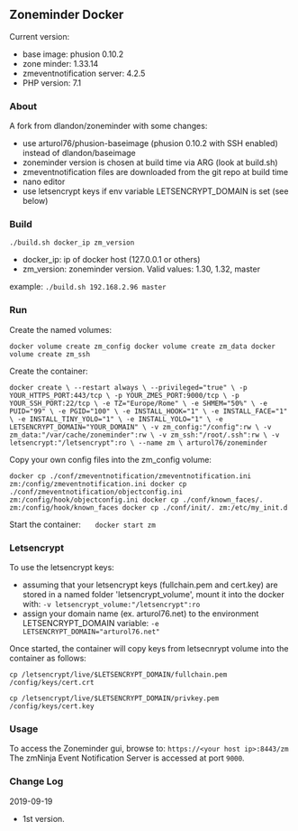 ## Zoneminder Docker
Current version: 
* base image: phusion 0.10.2
* zone minder: 1.33.14
* zmeventnotification server: 4.2.5
* PHP version: 7.1

### About
A fork from dlandon/zoneminder with some changes:
* use arturol76/phusion-baseimage (phusion 0.10.2 with SSH enabled) instead of dlandon/baseimage
* zoneminder version is chosen at build time via ARG (look at build.sh)
* zmeventnotification files are downloaded from the git repo at build time
* nano editor
* use letsencrypt keys if env variable LETSENCRYPT_DOMAIN is set (see below)

### Build
`./build.sh docker_ip zm_version`
* docker_ip: ip of docker host (127.0.0.1 or others)
* zm_version: zoneminder version. Valid values: 1.30, 1.32, master

example:
`./build.sh 192.168.2.96 master`

### Run
Create the named volumes:

`docker volume create zm_config
docker volume create zm_data
docker volume create zm_ssh`

Create the container:

`docker create \
        --restart always \
        --privileged="true" \
        -p YOUR_HTTPS_PORT:443/tcp \
        -p YOUR_ZMES_PORT:9000/tcp \
        -p YOUR_SSH_PORT:22/tcp \
        -e TZ="Europe/Rome" \
        -e SHMEM="50%" \
        -e PUID="99" \
        -e PGID="100" \
        -e INSTALL_HOOK="1" \
        -e INSTALL_FACE="1" \
        -e INSTALL_TINY_YOLO="1" \
        -e INSTALL_YOLO="1" \
        -e LETSENCRYPT_DOMAIN="YOUR_DOMAIN" \
        -v zm_config:"/config":rw \
        -v zm_data:"/var/cache/zoneminder":rw \
        -v zm_ssh:"/root/.ssh":rw \
        -v letsencrypt:"/letsencrypt":ro \
        --name zm \
        arturol76/zoneminder`

Copy your own config files into the zm_config volume:

`docker cp ./conf/zmeventnotification/zmeventnotification.ini zm:/config/zmeventnotification.ini
docker cp ./conf/zmeventnotification/objectconfig.ini zm:/config/hook/objectconfig.ini
docker cp ./conf/known_faces/. zm:/config/hook/known_faces
docker cp ./conf/init/. zm:/etc/my_init.d`

Start the container:
`   docker start zm`

### Letsencrypt
To use the letsencrypt keys:
* assuming that your letsencrypt keys (fullchain.pem and cert.key) are stored in a named folder 'letsencrypt_volume', mount it into the docker with: `-v letsencrypt_volume:"/letsencrypt":ro`
* assign your domain name (ex. arturol76.net) to the environment LETSENCRYPT_DOMAIN variable: `-e LETSENCRYPT_DOMAIN="arturol76.net"`

Once started, the container will copy keys from letsecnrypt volume into the container as follows:

`cp /letsencrypt/live/$LETSENCRYPT_DOMAIN/fullchain.pem /config/keys/cert.crt`

`cp /letsencrypt/live/$LETSENCRYPT_DOMAIN/privkey.pem /config/keys/cert.key`

### Usage
To access the Zoneminder gui, browse to: `https://<your host ip>:8443/zm`
The zmNinja Event Notification Server is accessed at port `9000`.

### Change Log
2019-09-19
- 1st version.
